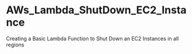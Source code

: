 # AWs_Lambda_ShutDown_EC2_Instance
Creating a Basic Lambda Function to Shut Down an EC2 Instances in all regions
